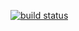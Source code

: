 [![build status](https://secure.travis-ci.org/sandro-pasquali/Borges.png)](http://travis-ci.org/sandro-pasquali/Borges)
